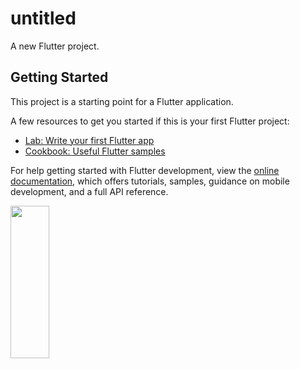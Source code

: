 # untitled

A new Flutter project.

## Getting Started

This project is a starting point for a Flutter application.

A few resources to get you started if this is your first Flutter project:

- [Lab: Write your first Flutter app](https://docs.flutter.dev/get-started/codelab)
- [Cookbook: Useful Flutter samples](https://docs.flutter.dev/cookbook)

For help getting started with Flutter development, view the
[online documentation](https://docs.flutter.dev/), which offers tutorials,
samples, guidance on mobile development, and a full API reference.
<p>
  <img src ="https://user-images.githubusercontent.com/114208599/223119844-d621a9c5-522b-4423-9092-e7b3c4642e82.gif"height=25% width=35%
 </p>

